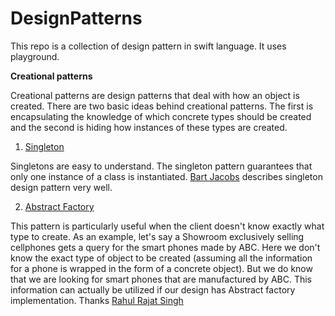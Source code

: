 # DesignPatterns
This repo is a collection of design pattern in swift language. It uses playground.

<b>Creational patterns</b>

Creational patterns are design patterns that deal with how an object is created. There are two basic ideas behind creational patterns. The first is encapsulating the knowledge of which concrete types should be created and the second is hiding how instances of these types are created.

1. <a href="https://github.com/Schabaani/DesignPatterns/tree/master/singleton/Singleton.playground"> Singleton</a>

Singletons are easy to understand. The singleton pattern guarantees that only one instance of a class is instantiated. <a href="https://cocoacasts.com/what-is-a-singleton-and-how-to-create-one-in-swift/"> Bart Jacobs</a> describes singleton design pattern very well.

2. <a href="https://github.com/Schabaani/DesignPatterns/tree/master/abstractFactory/abstractFactroy.playground">Abstract Factory</a>

This pattern is particularly useful when the client doesn't know exactly what type to create. As an example, let's say a Showroom exclusively selling cellphones gets a query for the smart phones made by ABC. Here we don't know the exact type of object to be created (assuming all the information for a phone is wrapped in the form of a concrete object). But we do know that we are looking for smart phones that are manufactured by ABC. This information can actually be utilized if our design has Abstract factory implementation. Thanks <a href="https://www.codeproject.com/Articles/328373/Understanding-and-Implementing-Abstract-Factory-Pa">Rahul Rajat Singh</a>
